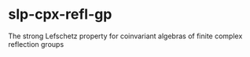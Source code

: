 # slp-cpx-refl-gp
The strong Lefschetz property for coinvariant algebras of finite complex reflection groups

